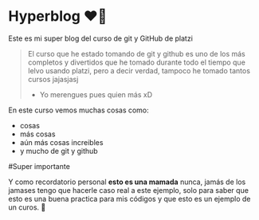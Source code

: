 # Hyperblog ❤️‍🔥
Este es mi super blog del curso de git y GitHub de platzi
>El curso que he estado tomando de git y github es uno de los más completos y divertidos que he tomado durante todo el tiempo que lelvo usando platzi, pero a decir verdad, tampoco he tomado tantos cursos jajasjasj
> - Yo merengues pues quien más xD

En este curso vemos muchas cosas como:
* cosas
* más cosas
* aún más cosas increibles
* y mucho de git y github

#Super importante

Y como recordatorio personal **esto es una mamada** nunca, jamás de los jamases tengo que hacerle caso real a este ejemplo, solo para saber que esto es una buena practica para mis códigos y que esto es un ejemplo de un curos. 💙